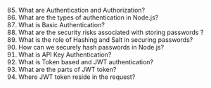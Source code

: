 85. What are Authentication and Authorization?
86. What are the types of authentication in Node.js?
87. What is Basic Authentication?
88. What are the security risks associated with storing passwords ?
89. What is the role of Hashing and Salt in securing passwords?
90. How can we securely hash passwords in Node.js?
91. What is API Key Authentication?
92. What is Token based and JWT authentication?
93. What are the parts of JWT token?
94. Where JWT token reside in the request?





